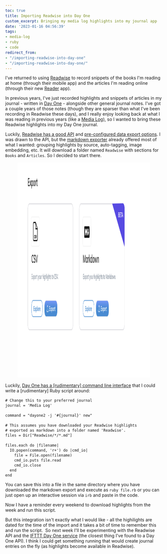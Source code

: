 ```yaml
---
toc: true
title: Importing Readwise into Day One
custom_excerpt: Bringing my media log highlights into my journal app
date: '2023-01-16 04:56:39'
tags:
- media-log
- ruby
- code
redirect_from:
- "/importing-readwise-into-day-one"
- "/importing-readwise-into-day-one/"
---
```


I've returned to using [Readwise](https://readwise.io) to record snippets of the books I'm reading at home (through their mobile app) and the articles I'm reading online (through their new [Reader](https://readwise.io/read) app).

In previous years, I've just recorded highlights and snippets of articles in my journal - written in [Day One](https://dayoneapp.com/) - alongside other general journal notes. I've got a couple years of those notes (though they are sparser than what I've been recording in Readwise these days), and I really enjoy looking back at what I was reading in previous years (like a [Media Log]( /tag/media-log/)), so I wanted to bring these Readwise highlights into my Day One journal.

Luckily, [Readwise has a good API](https://readwise.io/api_deets) and [pre-configured data export options](https://readwise.io/export). I was drawn to the API, but the [markdown exporter](https://help.readwise.io/article/56-how-do-i-export-my-highlights-to-csv-or-markdown) already offered most of what I wanted: grouping highlights by source, auto-tagging, image embedding, etc. It will download a folder named `Readwise` with sections for `Books` and `Articles`. So I decided to start there.

<figure class="kg-card kg-image-card"><img src="/assets/images/Screenshot-2023-01-15-at-10.44.12-PM.png" class="kg-image" alt  width="1482" height="690"  sizes="(min-width: 720px) 720px"></figure>

Luckily, [Day One has a [rudimentary] command line interface](https://dayoneapp.com/guides/tips-and-tutorials/command-line-interface-cli/) that I could write a [rudimentary] Ruby script around:

    # Change this to your preferred journal
    journal = 'Media Log'
    
    command = "dayone2 -j '#{journal}' new"
    
    # This assumes you have downloaded your Readwise highlights
    # exported as markdown into a folder named 'Readwise'.
    files = Dir["Readwise/*/*.md"]
    
    files.each do |filename|
      IO.popen(command, 'r+') do |cmd_io|
        file = File.open(filename)
        cmd_io.puts file.read
        cmd_io.close
      end
    end

You can save this into a file in the same directory where you have downloaded the markdown export and execute as `ruby file.rb` or you can just open up an interactive session via `irb` and paste in the code.

Now I have a reminder every weekend to download highlights from the week and run this script.

But this integration isn't exactly what I would like - all the highilights are dated for the time of the import and it takes a bit of time to remember this and run the script. &nbsp;So next week I'll be experimenting with the Readwise API and the [IFTTT Day One service](https://ifttt.com/day_one/details) (the closest thing I've found to a Day One API). I think I could get something running that would create journal entries on the fly (as highlights become available in Readwise).

